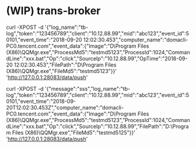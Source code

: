 # (WIP) trans-broker

curl -XPOST -d '{"log_name":"tb-log","token":"123456789","client":"10.12.88.99","mid":"abc123","event_id":50101,"event_time":"2018-09-20 12:02:30.453","computer_name":"domacli-PC0.tencent.com","event_data":{"Image":"D\\Program Files (X86)\\QQMgr.exe","ProcessMd5":"testmd5123","ProcessId":1024,"CommandLine":"xxx.bat","Op":"click","SourceIp":"10.12.88.99","OpTime":"2018-09-20 12:02:30.453","FilePath":"D\\Program Files (X86)\\QQMgr.exe","FileMd5":"testmd5123"}}'  'http://127.0.0.1:28083/data/push'


curl -XPOST -d '{"message":"sss","log_name":"tb-log","token":"123456789","client":"10.12.88.99","mid":"abc123","event_id":50101,"event_time":"2018-09-20T12:02:30.453Z","computer_name":"domacli-PC0.tencent.com","event_data":{"Image":"D\\Program Files (X86)\\QQMgr.exe","ProcessMd5":"testmd5123","ProcessId":1024,"CommandLine":"xxx.bat","Op":"click","SourceIp":"10.12.88.99","FilePath":"D:\\Program Files (X86)\\QQMgr.exe","FileMd5":"testmd5125"}}'  'http://127.0.0.1:28083/data/push'
